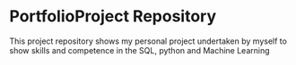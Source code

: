 # PortfolioProject Repository
This project repository shows my personal project undertaken by myself to show skills and competence in the SQL, python and Machine Learning 
